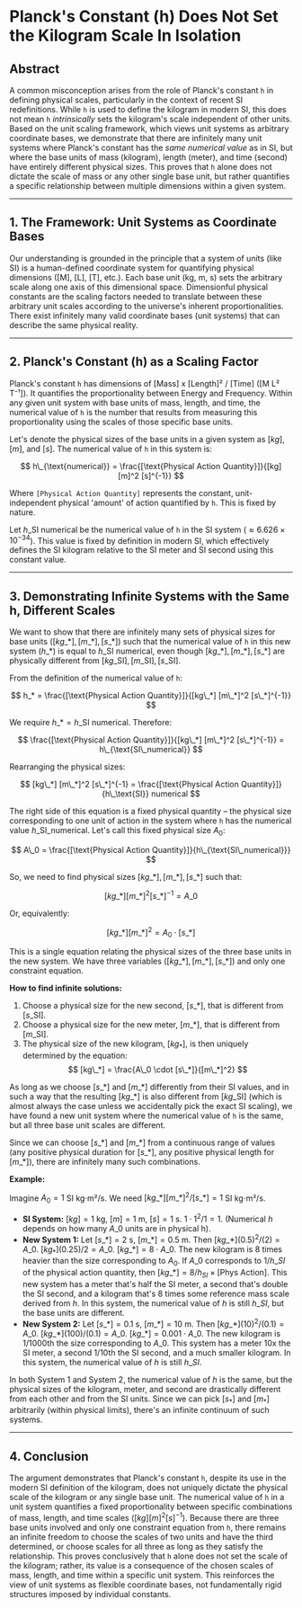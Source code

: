 # Planck's Constant (h) Does Not Set the Kilogram Scale In Isolation

## Abstract

A common misconception arises from the role of Planck's constant `h` in defining physical scales, particularly in the context of recent SI redefinitions. While `h` is used to define the kilogram in modern SI, this does not mean `h` *intrinsically* sets the kilogram's scale independent of other units. Based on the unit scaling framework, which views unit systems as arbitrary coordinate bases, we demonstrate that there are infinitely many unit systems where Planck's constant has the *same numerical value* as in SI, but where the base units of mass (kilogram), length (meter), and time (second) have entirely different physical sizes. This proves that `h` alone does not dictate the scale of mass or any other single base unit, but rather quantifies a specific relationship between multiple dimensions within a given system.

---

## 1. The Framework: Unit Systems as Coordinate Bases

Our understanding is grounded in the principle that a system of units (like SI) is a human-defined coordinate system for quantifying physical dimensions ([M], [L], [T], etc.). Each base unit (kg, m, s) sets the arbitrary scale along one axis of this dimensional space. Dimensionful physical constants are the scaling factors needed to translate between these arbitrary unit scales according to the universe's inherent proportionalities. There exist infinitely many valid coordinate bases (unit systems) that can describe the same physical reality.

---

## 2. Planck's Constant (h) as a Scaling Factor

Planck's constant `h` has dimensions of [Mass] x [Length]² / [Time] ([M L² T⁻¹]). It quantifies the proportionality between Energy and Frequency. Within any given unit system with base units of mass, length, and time, the numerical value of `h` is the number that results from measuring this proportionality using the scales of those specific base units.

Let's denote the physical sizes of the base units in a given system as $[kg]$, $[m]$, and $[s]$. The numerical value of `h` in this system is:

$$ h\_{\text{numerical}} = \frac{[\text{Physical Action Quantity}]}{[kg] [m]^2 [s]^{-1}} $$

Where `[Physical Action Quantity]` represents the constant, unit-independent physical 'amount' of action quantified by `h`. This is fixed by nature.

Let $h\_\text{SI}$ numerical be the numerical value of `h` in the SI system ($\approx 6.626 \times 10^{-34}$). This value is fixed by definition in modern SI, which effectively defines the SI kilogram relative to the SI meter and SI second using this constant value.

---

## 3. Demonstrating Infinite Systems with the Same h, Different Scales

We want to show that there are infinitely many sets of physical sizes for base units $([kg\_*], [m\_*], [s\_*])$ such that the numerical value of `h` in this new system ($h\_*$) is equal to $h\_\text{SI}$ numerical, even though $[kg\_*], [m\_*], [s\_*]$ are physically different from $[kg\_{\text{SI}}], [m\_{\text{SI}}], [s\_{\text{SI}}]$.

From the definition of the numerical value of `h`:

$$ h_* = \frac{[\text{Physical Action Quantity}]}{[kg\_*] [m\_*]^2 [s\_*]^{-1}} $$

We require $h\_* = h\_\text{SI}$ numerical. Therefore:

$$ \frac{[\text{Physical Action Quantity}]}{[kg\_*] [m\_*]^2 [s\_*]^{-1}} = h\_{\text{SI\_numerical}} $$

Rearranging the physical sizes:

$$ [kg\_*] [m\_*]^2 [s\_*]^{-1} = \frac{[\text{Physical Action Quantity}]}{h\_\text{SI}} numerical $$

The right side of this equation is a fixed physical quantity – the physical size corresponding to one unit of action in the system where `h` has the numerical value $h\_{\text{SI\_numerical}}$. Let's call this fixed physical size $A_0$:

$$ A\_0 = \frac{[\text{Physical Action Quantity}]}{h\_{\text{SI\_numerical}}} $$

So, we need to find physical sizes $[kg\_*], [m\_*], [s\_*]$ such that:

$$ [kg\_*] [m\_*]^2 [s\_*]^{-1} = A\_0 $$

Or, equivalently:

$$ [kg\_*] [m\_*]^2 = A_0 \cdot [s\_*] $$

This is a single equation relating the physical sizes of the three base units in the new system. We have three variables $([kg\_*], [m\_*], [s\_*])$ and only one constraint equation.

**How to find infinite solutions:**

1.  Choose a physical size for the new second, $[s\_*]$, that is different from $[s\_{\text{SI}}]$.
2.  Choose a physical size for the new meter, $[m\_*]$, that is different from $[m\_{\text{SI}}]$.
3.  The physical size of the new kilogram, $[kg_*]$, is then uniquely determined by the equation:
    $$ [kg\_*] = \frac{A\_0 \cdot [s\_*]}{[m\_*]^2} $$

As long as we choose $[s\_*]$ and $[m\_*]$ differently from their SI values, and in such a way that the resulting $[kg\_*]$ is also different from $[kg\_{\text{SI}}]$ (which is almost always the case unless we accidentally pick the exact SI scaling), we have found a new unit system where the numerical value of `h` is the same, but all three base unit scales are different.

Since we can choose $[s\_*]$ and $[m\_*]$ from a continuous range of values (any positive physical duration for $[s\_*]$, any positive physical length for $[m\_*]$), there are infinitely many such combinations.

**Example:**

Imagine $A_0 = 1$ SI kg⋅m²/s.
We need $[kg\_*][m\_*]^2/[s\_*] = 1$ SI kg⋅m²/s.

*   **SI System:** $[kg]=1$ kg, $[m]=1$ m, $[s]=1$ s. $1 \cdot 1^2 / 1 = 1$. (Numerical $h$ depends on how many $A\_0$ units are in physical h).
*   **New System 1:** Let $[s\_*] = 2$ s, $[m\_*] = 0.5$ m. Then $[kg\_*](0.5)^2/(2) = A\_0$. $[kg_*](0.25)/2 = A\_0$. $[kg\_*] = 8 \cdot A\_0$. The new kilogram is 8 times heavier than the size corresponding to $A_0$. If $A\_0$ corresponds to $1/h\_{SI}$ of the physical action quantity, then $[kg\_*] = 8 / h_{SI} \times [\text{Phys Action}]$. This new system has a meter that's half the SI meter, a second that's double the SI second, and a kilogram that's 8 times some reference mass scale derived from $h$. In this system, the numerical value of $h$ is still $h\_{SI}$, but the base units are different.
*   **New System 2:** Let $[s\_*] = 0.1$ s, $[m\_*] = 10$ m. Then $[kg\_*](10)^2/(0.1) = A\_0$. $[kg\_*](100)/(0.1) = A\_0$. $[kg\_*] = 0.001 \cdot A\_0$. The new kilogram is 1/1000th the size corresponding to $A\_0$. This system has a meter 10x the SI meter, a second 1/10th the SI second, and a much smaller kilogram. In this system, the numerical value of $h$ is still $h\_{SI}$.

In both System 1 and System 2, the numerical value of $h$ is the same, but the physical sizes of the kilogram, meter, and second are drastically different from each other and from the SI units. Since we can pick $[s_*]$ and $[m_*]$ arbitrarily (within physical limits), there's an infinite continuum of such systems.

---

## 4. Conclusion

The argument demonstrates that Planck's constant `h`, despite its use in the modern SI definition of the kilogram, does not uniquely dictate the physical scale of the kilogram or any single base unit. The numerical value of `h` in a unit system quantifies a fixed proportionality between specific combinations of mass, length, and time scales $([kg] [m]^2 [s]^{-1})$. Because there are three base units involved and only one constraint equation from `h`, there remains an infinite freedom to choose the scales of two units and have the third determined, or choose scales for all three as long as they satisfy the relationship. This proves conclusively that `h` alone does not set the scale of the kilogram; rather, its value is a consequence of the chosen scales of mass, length, and time within a specific unit system. This reinforces the view of unit systems as flexible coordinate bases, not fundamentally rigid structures imposed by individual constants.